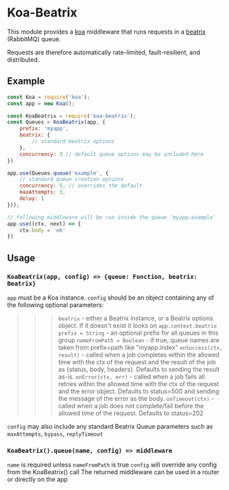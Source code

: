 # Koa-Beatrix

This module provides a [koa](https://koajs.com) middleware that runs requests in a [beatrix](https://npmjs.com/package/beatrix) (RabbitMQ) queue.

Requests are therefore automatically rate-limited, fault-resilient, and distributed.

## Example
```javascript
const Koa = require('koa');
const app = new Koa();

const KoaBeatrix = require('koa-beatrix');
const Queues = KoaBeatrix(app, {
    prefix: 'myapp',
    beatrix: {
        // standard beatrix options
    },
    concurrency: 3 // default queue options may be included here
})

app.use(Queues.queue('example', {
    // standard queue creation options
    concurrency: 5, // overrides the default
    maxAttempts: 3,
    delay: 1
}));

// following middleware will be run inside the queue `myapp.example`
app.use((ctx, next) => {
    ctx.body = 'ok'
})
```

## Usage
### `KoaBeatrix(app, config) => {queue: Function, beatrix: Beatrix}`
`app` must be a Koa instance.
`config` should be an object containing any of the following optional parameters:
>>> `beatrix` - either a Beatrix instance, or a Beatrix options object. If it doesn't exist it looks on `app.context.beatrix`
`prefix = String` - an optional prefix for all queues in this group
`nameFromPath = Boolean` - if true, queue names are taken from prefix+path like "myapp.index"
`onSuccess(ctx, result)` - called when a job completes within the allowed time with the ctx of the request and the result of the job as {status, body, headers}. Defaults to sending the result as-is.
`onError(ctx, err)` - called when a job fails all retries within the allowed time with the ctx of the request and the error object. Defaults to status=500 and sending the message of the error as the body.
`onTimeout(ctx)` - called when a job does not complete/fail before the allowed time of the request. Defaults to status=202

`config` may also include any standard Beatrix Queue parameters such as `maxAttempts`, `bypass`, `replyTimeout`

### `KoaBeatrix().queue(name, config) => middleware`
`name` is required unless `nameFromPath` is true
`config` will override any config from the KoaBeatrix() call
The returned middleware can be used in a router or directly on the app